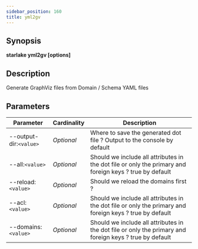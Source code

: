 ```yaml
---
sidebar_position: 160
title: yml2gv
---
```



## Synopsis

**starlake yml2gv [options]**

## Description
Generate GraphViz files from Domain / Schema YAML files

## Parameters

Parameter|Cardinality|Description
---|---|---
--output-dir:`<value>`|*Optional*|Where to save the generated dot file ? Output to the console by default
--all:`<value>`|*Optional*|Should we include all attributes in the dot file or only the primary and foreign keys ? true by default
--reload:`<value>`|*Optional*|Should we reload the domains first ?
--acl:`<value>`|*Optional*|Should we include all attributes in the dot file or only the primary and foreign keys ? true by default
--domains:`<value>`|*Optional*|Should we include all attributes in the dot file or only the primary and foreign keys ? true by default

